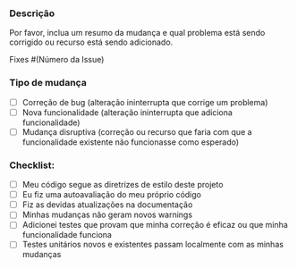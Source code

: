 ### Descrição

Por favor, inclua um resumo da mudança e qual problema está sendo corrigido ou recurso está sendo adicionado.

Fixes #(Número da Issue)

### Tipo de mudança

- [ ] Correção de bug (alteração ininterrupta que corrige um problema)
- [ ] Nova funcionalidade (alteração ininterrupta que adiciona funcionalidade)
- [ ] Mudança disruptiva (correção ou recurso que faria com que a funcionalidade existente não funcionasse como esperado)

### Checklist:

- [ ] Meu código segue as diretrizes de estilo deste projeto
- [ ] Eu fiz uma autoavaliação do meu próprio código
- [ ] Fiz as devidas atualizações na documentação
- [ ] Minhas mudanças não geram novos warnings
- [ ] Adicionei testes que provam que minha correção é eficaz ou que minha funcionalidade funciona
- [ ] Testes unitários novos e existentes passam localmente com as minhas mudanças
